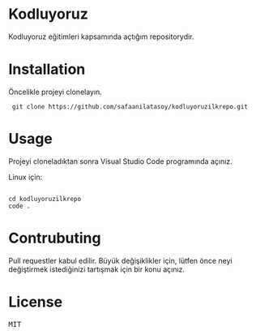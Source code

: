 # Kodluyoruz
 
Kodluyoruz eğitimleri kapsamında açtığım repositorydir.

# Installation

Öncelikle projeyi clonelayın. 

<pre><code> git clone https://github.com/safaanilatasoy/kodluyoruzilkrepo.git 
</code></pre>

# Usage

Projeyi cloneladıktan sonra Visual Studio Code programında açınız.

Linux için:

<pre><code>
cd kodluyoruzilkrepo
code . 
</code></pre>

# Contrubuting

Pull requestler kabul edilir. Büyük değişiklikler için, lütfen önce neyi değiştirmek istediğinizi tartışmak için bir konu açınız.

# License 

<pre>MIT</pre>
